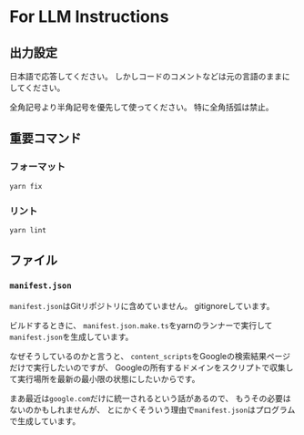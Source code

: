 # For LLM Instructions

## 出力設定

日本語で応答してください。
しかしコードのコメントなどは元の言語のままにしてください。

全角記号より半角記号を優先して使ってください。
特に全角括弧は禁止。

## 重要コマンド

### フォーマット

```console
yarn fix
```

### リント

```console
yarn lint
```

## ファイル

### `manifest.json`

`manifest.json`はGitリポジトリに含めていません。
gitignoreしています。

ビルドするときに、
`manifest.json.make.ts`をyarnのランナーで実行して`manifest.json`を生成しています。

なぜそうしているのかと言うと、
`content_scripts`をGoogleの検索結果ページだけで実行したいのですが、
Googleの所有するドメインをスクリプトで収集して実行場所を最新の最小限の状態にしたいからです。

まあ最近は`google.com`だけに統一されるという話があるので、
もうその必要はないのかもしれませんが、
とにかくそういう理由で`manifest.json`はプログラムで生成しています。
